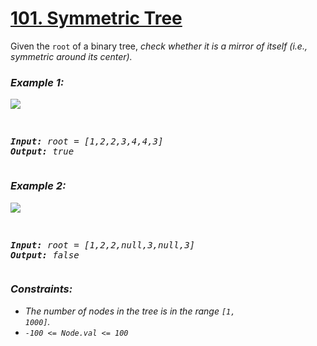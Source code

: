 # [101. Symmetric Tree](https://leetcode.com/problems/symmetric-tree)

Given the <code>root</code> of a binary tree, <em>check whether it is a mirror of itself</code> (i.e., symmetric around its center).

### **Example 1:**
<img src="https://assets.leetcode.com/uploads/2021/02/19/symtree1.jpg" />
<pre>

  <strong>Input:</strong> root = [1,2,2,3,4,4,3]
  <strong>Output:</strong> true
</pre>
### **Example 2:**
<img src="https://assets.leetcode.com/uploads/2021/02/19/symtree2.jpg" />
<pre>
  
  <strong>Input:</strong> root = [1,2,2,null,3,null,3]
  <strong>Output:</strong> false
</pre>

### **Constraints:**

- The number of nodes in the tree is in the range <code>[1, 1000]</code>.
- <code>-100 <= Node.val <= 100</code>
